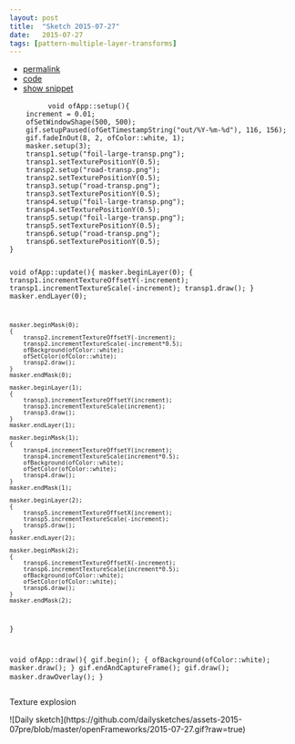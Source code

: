 ```yaml
---
layout: post
title:  "Sketch 2015-07-27"
date:   2015-07-27
tags: [pattern-multiple-layer-transforms]
---
```

<div class="code">
    <ul>
		<li><a href="{% post_url 2015-07-27-sketch %}">permalink</a></li>
		<li><a href="https://github.com/dailysketches/sketches-2015-07pre/tree/master/2015-07-27">code</a></li>
		<li><a href="#" class="snippet-button">show snippet</a></li>
	</ul>
    <pre class="snippet">
        <code class="cpp">void ofApp::setup(){
    increment = 0.01;
    ofSetWindowShape(500, 500);
    gif.setupPaused(ofGetTimestampString(&quot;out/%Y-%m-%d&quot;), 116, 156);
    gif.fadeInOut(8, 2, ofColor::white, 1);
    masker.setup(3);
    transp1.setup(&quot;foil-large-transp.png&quot;);
    transp1.setTexturePositionY(0.5);
    transp2.setup(&quot;road-transp.png&quot;);
    transp2.setTexturePositionY(0.5);
    transp3.setup(&quot;road-transp.png&quot;);
    transp3.setTexturePositionY(0.5);
    transp4.setup(&quot;foil-large-transp.png&quot;);
    transp4.setTexturePositionY(0.5);
    transp5.setup(&quot;foil-large-transp.png&quot;);
    transp5.setTexturePositionY(0.5);
    transp6.setup(&quot;road-transp.png&quot;);
    transp6.setTexturePositionY(0.5);
}

void ofApp::update(){
    masker.beginLayer(0);
    {
        transp1.incrementTextureOffsetY(-increment);
        transp1.incrementTextureScale(-increment);
        transp1.draw();
    }
    masker.endLayer(0);

    masker.beginMask(0);
    {
        transp2.incrementTextureOffsetY(-increment);
        transp2.incrementTextureScale(-increment*0.5);
        ofBackground(ofColor::white);
        ofSetColor(ofColor::white);
        transp2.draw();
    }
    masker.endMask(0);
    
    masker.beginLayer(1);
    {
        transp3.incrementTextureOffsetY(increment);
        transp3.incrementTextureScale(increment);
        transp3.draw();
    }
    masker.endLayer(1);
    
    masker.beginMask(1);
    {
        transp4.incrementTextureOffsetY(increment);
        transp4.incrementTextureScale(increment*0.5);
        ofBackground(ofColor::white);
        ofSetColor(ofColor::white);
        transp4.draw();
    }
    masker.endMask(1);
    
    masker.beginLayer(2);
    {
        transp5.incrementTextureOffsetX(increment);
        transp5.incrementTextureScale(-increment);
        transp5.draw();
    }
    masker.endLayer(2);
    
    masker.beginMask(2);
    {
        transp6.incrementTextureOffsetX(-increment);
        transp6.incrementTextureScale(increment*0.5);
        ofBackground(ofColor::white);
        ofSetColor(ofColor::white);
        transp6.draw();
    }
    masker.endMask(2);
}

void ofApp::draw(){
    gif.begin();
    {
        ofBackground(ofColor::white);
        masker.draw();
    }
    gif.endAndCaptureFrame();
    gif.draw();
    masker.drawOverlay();
}</code>
    </pre>
</div>
<p class="description">Texture explosion</p>
![Daily sketch](https://github.com/dailysketches/assets-2015-07pre/blob/master/openFrameworks/2015-07-27.gif?raw=true)
